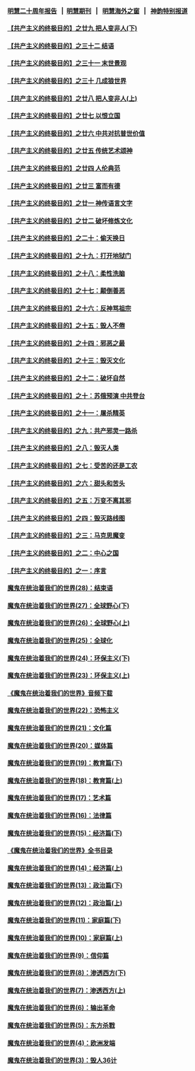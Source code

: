#### [明慧二十周年报告](https://github.com/gfw-breaker/mh-reports/blob/master/README.md?t=07240320) &nbsp;&nbsp;|&nbsp;&nbsp;[明慧期刊](https://github.com/gfw-breaker/mh-qikan) &nbsp;&nbsp;|&nbsp;&nbsp; [明慧海外之窗](https://github.com/gfw-breaker/mh-news/blob/master/README.md?t=07240320) &nbsp;&nbsp;|&nbsp;&nbsp; [神韵特别报道](https://github.com/gfw-breaker/mh-news/blob/master/shenyun.md?t=07240320) 

#### [【共产主义的终极目的】之廿九 把人变非人(下)](../pages/nsc422/n11344140.md?t=07240320) 

#### [【共产主义的终极目的】之三十二 结语](../pages/nsc422/n11360535.md?t=07240320) 

#### [【共产主义的终极目的】之三十一 末世景观](../pages/nsc422/n11351129.md?t=07240320) 

#### [【共产主义的终极目的】之三十 几成狼世界](../pages/nsc422/n11348280.md?t=07240320) 

#### [【共产主义的终极目的】之廿八 把人变非人(上)](../pages/nsc422/n11340492.md?t=07240320) 

#### [【共产主义的终极目的】之廿七 以恨立国](../pages/nsc422/n11336944.md?t=07240320) 

#### [【共产主义的终极目的】之廿六 中共对抗普世价值](../pages/nsc422/n11324785.md?t=07240320) 

#### [【共产主义的终极目的】之廿五 传统艺术颂神](../pages/nsc422/n11296396.md?t=07240320) 

#### [【共产主义的终极目的】之廿四 人伦典范](../pages/nsc422/n11296397.md?t=07240320) 

#### [【共产主义的终极目的】之廿三 富而有德](../pages/nsc422/n11283598.md?t=07240320) 

#### [【共产主义的终极目的】之廿一 神传语言文字](../pages/nsc422/n11263265.md?t=07240320) 

#### [【共产主义的终极目的】之廿二 破坏修炼文化](../pages/nsc422/n11245728.md?t=07240320) 

#### [【共产主义的终极目的】之二十：偷天换日](../pages/nsc422/n11238846.md?t=07240320) 

#### [【共产主义的终极目的】之十九：打开地狱门](../pages/nsc422/n11206376.md?t=07240320) 

#### [【共产主义的终极目的】之十八：柔性洗脑](../pages/nsc422/n11199994.md?t=07240320) 

#### [【共产主义的终极目的】之十七：颠倒善恶](../pages/nsc422/n11179782.md?t=07240320) 

#### [【共产主义的终极目的】之十六：反神骂祖宗](../pages/nsc422/n11166798.md?t=07240320) 

#### [【共产主义的终极目的】之十五：毁人不倦](../pages/nsc422/n11166792.md?t=07240320) 

#### [【共产主义的终极目的】之十四：邪恶之最](../pages/nsc422/n11150249.md?t=07240320) 

#### [【共产主义的终极目的】之十三：毁灭文化](../pages/nsc422/n11135227.md?t=07240320) 

#### [【共产主义的终极目的】之十二：破坏自然](../pages/nsc422/n11135214.md?t=07240320) 

#### [【共产主义的终极目的】之十：苏俄预演 中共登台](../pages/nsc422/n11118424.md?t=07240320) 

#### [【共产主义的终极目的】之十一：屠杀精英](../pages/nsc422/n11118442.md?t=07240320) 

#### [【共产主义的终极目的】之九：共产邪灵一路杀](../pages/nsc422/n11114139.md?t=07240320) 

#### [【共产主义的终极目的】之八：毁灭人类](../pages/nsc422/n11108503.md?t=07240320) 

#### [【共产主义的终极目的】之七：受苦的还是工农](../pages/nsc422/n11101809.md?t=07240320) 

#### [【共产主义的终极目的】之六：甜头和苦头](../pages/nsc422/n11096971.md?t=07240320) 

#### [【共产主义的终极目的】之五：万变不离其邪](../pages/nsc422/n11091285.md?t=07240320) 

#### [【共产主义的终极目的】之四：毁灭路线图](../pages/nsc422/n11086284.md?t=07240320) 

#### [【共产主义的终极目的】之三：马克思魔变](../pages/nsc422/n11061941.md?t=07240320) 

#### [【共产主义的终极目的】之二：中心之国](../pages/nsc422/n11047728.md?t=07240320) 

#### [【共产主义的终极目的】之一：序言](../pages/nsc422/n11086077.md?t=07240320) 

#### [魔鬼在统治着我们的世界(28)：结束语](../pages/nsc422/n10936246.md?t=07240320) 

#### [魔鬼在统治着我们的世界(27)：全球野心(下)](../pages/nsc422/n10928319.md?t=07240320) 

#### [魔鬼在统治着我们的世界(26)：全球野心(上)](../pages/nsc422/n10900318.md?t=07240320) 

#### [魔鬼在统治着我们的世界(25)：全球化](../pages/nsc422/n10788205.md?t=07240320) 

#### [魔鬼在统治着我们的世界(24)：环保主义(下)](../pages/nsc422/n10695307.md?t=07240320) 

#### [魔鬼在统治着我们的世界(23)：环保主义(上)](../pages/nsc422/n10688613.md?t=07240320) 

#### [《魔鬼在统治着我们的世界》音频下载](../pages/nsc422/n10635553.md?t=07240320) 

#### [魔鬼在统治着我们的世界(22)：恐怖主义](../pages/nsc422/n10614727.md?t=07240320) 

#### [魔鬼在统治着我们的世界(21)：文化篇](../pages/nsc422/n10597706.md?t=07240320) 

#### [魔鬼在统治着我们的世界(20)：媒体篇](../pages/nsc422/n10586579.md?t=07240320) 

#### [魔鬼在统治着我们的世界(19)：教育篇(下)](../pages/nsc422/n10564808.md?t=07240320) 

#### [魔鬼在统治着我们的世界(18)：教育篇(上)](../pages/nsc422/n10526970.md?t=07240320) 

#### [魔鬼在统治着我们的世界(17)：艺术篇](../pages/nsc422/n10499093.md?t=07240320) 

#### [魔鬼在统治着我们的世界(16)：法律篇](../pages/nsc422/n10485969.md?t=07240320) 

#### [魔鬼在统治着我们的世界(15)：经济篇(下)](../pages/nsc422/n10469975.md?t=07240320) 

#### [《魔鬼在统治着我们的世界》全书目录](../pages/nsc422/n10464261.md?t=07240320) 

#### [魔鬼在统治着我们的世界(14)：经济篇(上)](../pages/nsc422/n10457370.md?t=07240320) 

#### [魔鬼在统治着我们的世界(13)：政治篇(下)](../pages/nsc422/n10448270.md?t=07240320) 

#### [魔鬼在统治着我们的世界(12)：政治篇(上)](../pages/nsc422/n10444576.md?t=07240320) 

#### [魔鬼在统治着我们的世界(11)：家庭篇(下)](../pages/nsc422/n10440961.md?t=07240320) 

#### [魔鬼在统治着我们的世界(10)：家庭篇(上)](../pages/nsc422/n10435448.md?t=07240320) 

#### [魔鬼在统治着我们的世界(9)：信仰篇](../pages/nsc422/n10432159.md?t=07240320) 

#### [魔鬼在统治着我们的世界(8)：渗透西方(下)](../pages/nsc422/n10429603.md?t=07240320) 

#### [魔鬼在统治着我们的世界(7)：渗透西方(上)](../pages/nsc422/n10426013.md?t=07240320) 

#### [魔鬼在统治着我们的世界(6)：输出革命](../pages/nsc422/n10421536.md?t=07240320) 

#### [魔鬼在统治着我们的世界(5)：东方杀戮](../pages/nsc422/n10417707.md?t=07240320) 

#### [魔鬼在统治着我们的世界(4)：欧洲发端](../pages/nsc422/n10414890.md?t=07240320) 

#### [魔鬼在统治着我们的世界(3)：毁人36计](../pages/nsc422/n10411583.md?t=07240320) 

